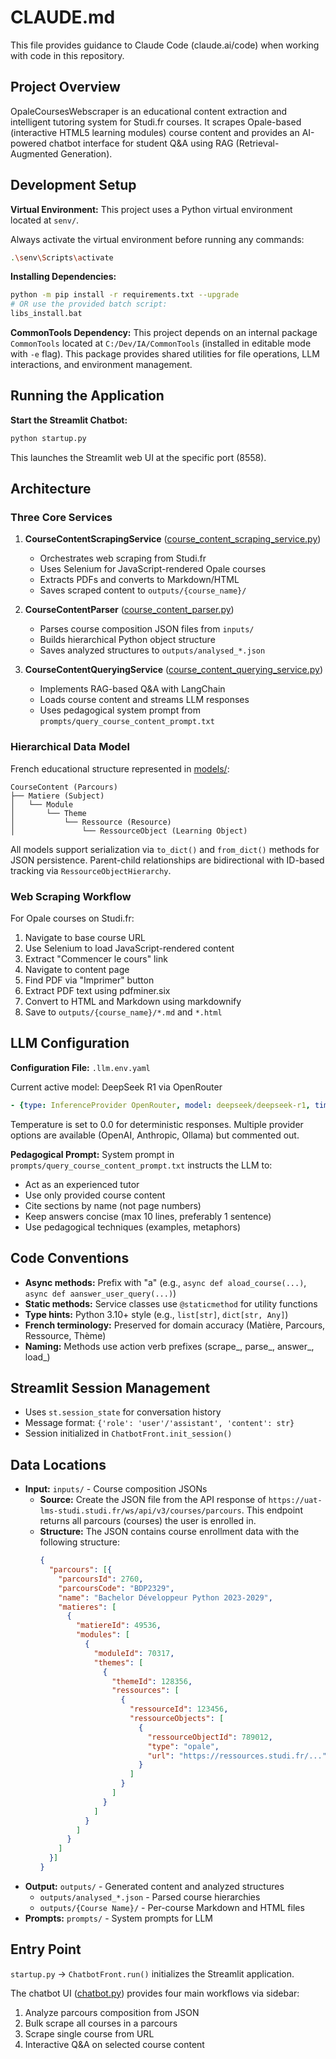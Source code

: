 # CLAUDE.md

This file provides guidance to Claude Code (claude.ai/code) when working with code in this repository.

## Project Overview

OpaleCoursesWebscraper is an educational content extraction and intelligent tutoring system for Studi.fr courses. It scrapes Opale-based (interactive HTML5 learning modules) course content and provides an AI-powered chatbot interface for student Q&A using RAG (Retrieval-Augmented Generation).

## Development Setup

**Virtual Environment:** This project uses a Python virtual environment located at `senv/`.

Always activate the virtual environment before running any commands:
```bash
.\senv\Scripts\activate
```

**Installing Dependencies:**
```bash
python -m pip install -r requirements.txt --upgrade
# OR use the provided batch script:
libs_install.bat
```

**CommonTools Dependency:** This project depends on an internal package `CommonTools` located at `C:/Dev/IA/CommonTools` (installed in editable mode with `-e` flag). This package provides shared utilities for file operations, LLM interactions, and environment management.

## Running the Application

**Start the Streamlit Chatbot:**
```bash
python startup.py
```
This launches the Streamlit web UI at the specific port (8558).

## Architecture

### Three Core Services

1. **CourseContentScrapingService** ([course_content_scraping_service.py](course_content_scraping_service.py))
   - Orchestrates web scraping from Studi.fr
   - Uses Selenium for JavaScript-rendered Opale courses
   - Extracts PDFs and converts to Markdown/HTML
   - Saves scraped content to `outputs/{course_name}/`

2. **CourseContentParser** ([course_content_parser.py](course_content_parser.py))
   - Parses course composition JSON files from `inputs/`
   - Builds hierarchical Python object structure
   - Saves analyzed structures to `outputs/analysed_*.json`

3. **CourseContentQueryingService** ([course_content_querying_service.py](course_content_querying_service.py))
   - Implements RAG-based Q&A with LangChain
   - Loads course content and streams LLM responses
   - Uses pedagogical system prompt from `prompts/query_course_content_prompt.txt`

### Hierarchical Data Model

French educational structure represented in [models/](models/):
```
CourseContent (Parcours)
├── Matiere (Subject)
│   └── Module
│       └── Theme
│           └── Ressource (Resource)
│               └── RessourceObject (Learning Object)
```

All models support serialization via `to_dict()` and `from_dict()` methods for JSON persistence. Parent-child relationships are bidirectional with ID-based tracking via `RessourceObjectHierarchy`.

### Web Scraping Workflow

For Opale courses on Studi.fr:
1. Navigate to base course URL
2. Use Selenium to load JavaScript-rendered content
3. Extract "Commencer le cours" link
4. Navigate to content page
5. Find PDF via "Imprimer" button
6. Extract PDF text using pdfminer.six
7. Convert to HTML and Markdown using markdownify
8. Save to `outputs/{course_name}/*.md` and `*.html`

## LLM Configuration

**Configuration File:** `.llm.env.yaml`

Current active model: DeepSeek R1 via OpenRouter
```yaml
- {type: InferenceProvider OpenRouter, model: deepseek/deepseek-r1, timeout: 90, is_reasoning_model: True}
```

Temperature is set to 0.0 for deterministic responses. Multiple provider options are available (OpenAI, Anthropic, Ollama) but commented out.

**Pedagogical Prompt:** System prompt in `prompts/query_course_content_prompt.txt` instructs the LLM to:
- Act as an experienced tutor
- Use only provided course content
- Cite sections by name (not page numbers)
- Keep answers concise (max 10 lines, preferably 1 sentence)
- Use pedagogical techniques (examples, metaphors)

## Code Conventions

- **Async methods:** Prefix with "a" (e.g., `async def aload_course(...)`, `async def aanswer_user_query(...)`)
- **Static methods:** Service classes use `@staticmethod` for utility functions
- **Type hints:** Python 3.10+ style (e.g., `list[str]`, `dict[str, Any]`)
- **French terminology:** Preserved for domain accuracy (Matière, Parcours, Ressource, Thème)
- **Naming:** Methods use action verb prefixes (scrape_, parse_, answer_, load_)

## Streamlit Session Management

- Uses `st.session_state` for conversation history
- Message format: `{'role': 'user'/'assistant', 'content': str}`
- Session initialized in `ChatbotFront.init_session()`

## Data Locations

- **Input:** `inputs/` - Course composition JSONs
  - **Source:** Create the JSON file from the API response of `https://uat-lms-studi.studi.fr/ws/api/v3/courses/parcours`. This endpoint returns all parcours (courses) the user is enrolled in.
  - **Structure:** The JSON contains course enrollment data with the following structure:
    ```json
    {
      "parcours": [{
        "parcoursId": 2760,
        "parcoursCode": "BDP2329",
        "name": "Bachelor Développeur Python 2023-2029",
        "matieres": [
          {
            "matiereId": 49536,
            "modules": [
              {
                "moduleId": 70317,
                "themes": [
                  {
                    "themeId": 128356,
                    "ressources": [
                      {
                        "ressourceId": 123456,
                        "ressourceObjects": [
                          {
                            "ressourceObjectId": 789012,
                            "type": "opale",
                            "url": "https://ressources.studi.fr/..."
                          }
                        ]
                      }
                    ]
                  }
                ]
              }
            ]
          }
        ]
      }]
    }
    ```
- **Output:** `outputs/` - Generated content and analyzed structures
  - `outputs/analysed_*.json` - Parsed course hierarchies
  - `outputs/{Course Name}/` - Per-course Markdown and HTML files
- **Prompts:** `prompts/` - System prompts for LLM

## Entry Point

`startup.py` → `ChatbotFront.run()` initializes the Streamlit application.

The chatbot UI ([chatbot.py](chatbot.py)) provides four main workflows via sidebar:
1. Analyze parcours composition from JSON
2. Bulk scrape all courses in a parcours
3. Scrape single course from URL
4. Interactive Q&A on selected course content
